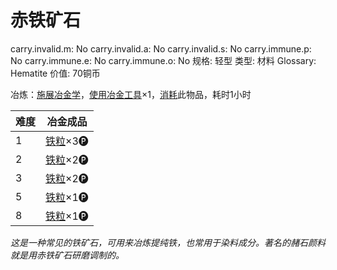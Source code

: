# 赤铁矿石

carry.invalid.m: No
carry.invalid.a: No
carry.invalid.s: No
carry.immune.p: No
carry.immune.e: No
carry.immune.o: No
规格: 轻型
类型: 材料
Glossary: Hematite
价值: 70铜币

<aside>

冶炼：[施展](https://www.notion.so/1b3d619a067b80f38dccf027f026b32f?pvs=21)[冶金学](https://www.notion.so/1d4d619a067b8050bb96cde95147e0a7?pvs=21)，[使用](https://www.notion.so/1b3d619a067b80bbbbacd6817c707325?pvs=21)[冶金工具](%E5%86%B6%E9%87%91%E5%B7%A5%E5%85%B7%201d4d619a067b8092b3e9fda42e4da44e.md)×1，[消耗](https://www.notion.so/1b3d619a067b80789d16e44120e1be39?pvs=21)此物品，耗时1小时

| **难度** | 冶金成品 |
| --- | --- |
| 1 | [铁粒](%E9%93%81%E7%B2%92%201d4d619a067b80daa891ce4ffe9bc77d.md)×3🅟 |
| 2 | [铁粒](%E9%93%81%E7%B2%92%201d4d619a067b80daa891ce4ffe9bc77d.md)×2🅟 |
| 3 | [铁粒](%E9%93%81%E7%B2%92%201d4d619a067b80daa891ce4ffe9bc77d.md)×2🅟 |
| 5 | [铁粒](%E9%93%81%E7%B2%92%201d4d619a067b80daa891ce4ffe9bc77d.md)×1🅟 |
| 8 | [铁粒](%E9%93%81%E7%B2%92%201d4d619a067b80daa891ce4ffe9bc77d.md)×1🅟 |
</aside>

*这是一种常见的铁矿石，可用来冶炼提纯铁，也常用于染料成分。著名的赭石颜料就是用赤铁矿石研磨调制的。*